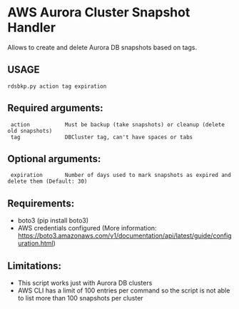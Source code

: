 # AWS Aurora Cluster Snapshot Handler
Allows to create and delete Aurora DB snapshots based on tags.

## USAGE
```
rdsbkp.py action tag expiration
```

## Required arguments:
```
 action           Must be backup (take snapshots) or cleanup (delete old snapshots)
 tag              DBCluster tag, can't have spaces or tabs
```

## Optional arguments:
```
 expiration       Number of days used to mark snapshots as expired and delete them (Default: 30)
```

## Requirements:

 - boto3 (pip install boto3)
 - AWS credentials configured (More information: https://boto3.amazonaws.com/v1/documentation/api/latest/guide/configuration.html)

## Limitations:
 - This script works just with Aurora DB clusters
 - AWS CLI has a limit of 100 entries per command so the script is not able to list more than 100 snapshots per cluster